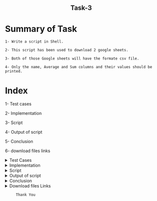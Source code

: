 
<h2 align="center">Task-3</h2>


 # Summary of Task
  
    1- Write a script in Shell.
     
    2- This script has been used to download 2 google sheets. 
     
    3- Both of those Google sheets will have the formate csv file. 
     
    4- Only the name, Average and Sum columns and their values should be printed. 
  
</details>

# Index
  
  
   1- Test cases
   
   2- Implementation 
   
   3- Script 
   
   4- Output of script
   
   5- Conclusion 
   
   6- download files links 
  
  </details>

<details>
  <summary> Test Cases </summary>
  
| **SR-No.** | **TEST CASE** | **COMMAND** | **TEST OUTCOME** | **EXPECTED OUTCOME** | **STATUS** | **REMARKS** |
| --- | --- | --- | --- | --- | --- | ---- |  
| **1** | First, we converted the link of the spreadsheet to the csv format | No Command |After that, We went to publish to the web option then change the spreadsheet link in csv format | After using Publish to the web option in Spreadsheet succesully got the link of Spreadsheet in csv format  | **Passed** | Testing has been passed |
| **2** | Download the spreadsheet | wget -q url of Spreadsheet | We used Wget command to download the spreadsheet in csv format. | After using wget command Spreadsheet successfully download in csv format.  | **Passed** | Testing has been passed |
| **3** | Rename the download file | mv "pub?output=csv" my11.csv | Using mv command  downloaded file successfully  rename. | After using mv command download file was successfully renamed.  | **Passed** | Testing has been passed |
| **4** | Get the output in NAME,AVRAGE and SUM | AWK command | Using awk command got the result of three columns NAME, AVERAGE and SUM | After using awk command, we got the result of 3 columns.Name,average,Sum |  **Passed** | Testing has been passed |
| **5** |After add any column in Spreadsheet  | No command | Using insert option added  any column in spreadsheet got the update result and added column is showing in csv file.| After that when we used inset option, we added any column in the spreadsheet, so we got the result of the update column and added column is showing in csv file.|  **Passed** | Testing has been passed |
| **6** |After add any ROW in Spreadsheet  | No command | Using insert option added any ROW in spreadsheet got the update result and added ROW is showing in csv file.| After that when we used the insert option,we added any row in the spreadsheet,so we got the result of the update row.and added ROW is showing in csv file.|  **Passed** | Testing has been passed |
  
  </details>
  
  <details>
  <summary> Implementation </summary>
  
In this script, first of all I went to publish to the web option and copied the csv link to the spreadsheet
then I used wget command to download the link of the spreadsheet and rename the download file with the mv command.
after that i used awk command to get the required output.
  
  </details>
  
  <details>
  <summary> Script </summary>
 #!/bin/bash
 
ECHO=/usr/bin/echo

WGET=/usr/bin/wget

MV=/usr/bin/mv

RM=/usr/bin/rm

AWK=/usr/bin/awk

#################################################################################################################################
#Script Name : script task

#Discription : 1-This script has been used to download 2 google spread sheets.
#            : 2-Both of those Google sheets will have the format csv file.
#	           : 3-All the columns of the entire csv file will not be printed in the output.
#	           : 4-Only the name, Average and sum columns and their values should be printed
#Author      : Shweta Mishra
#Date        : 20-04-2021
#################################################################################################################################
#This script for Self & other evaluation sheet-1

# Here rm command is used if csv file already exits then delete it.

# wget command is used to download the csv file .

# echo command is used to print  the message.

# if file already exits then delete it

rm -rf my11.csv

echo "self evaluation and other evaluation on the basis of previous performance."

wget -q https://docs.google.com/spreadsheets/d/e/2PACX-1vQjSvAMnKpqXy4p1ZCwoBl3OT4YAC3V8p-YKnciBTuPg-GDlVTJkCRNxYQqG_V99d7r6qTYL8OVrW2E/pub?output=csv

#Here the mv command is used to rename the csv file.

mv "pub?output=csv" my11.csv
#Here awk command is used to print the Name, Average and Sum columns and its value.
 
awk -F"," '
BEGIN {printf "%-15s %9s %5s\n" , "Name", "Average", "SUM" }
NR==4,NR==25{printf "%-15s %3d %10d\n", $2, $11, $11*8}'  /root/my11.csv

#This script for second spread sheet

rm -rf my25.csv

echo "self evaluation and other evaluation on the basis of md file."

wget -q https://docs.google.com/spreadsheets/d/e/2PACX-1vRpppfbIt8hE4xJYHJrvUFtDN22PotSOgvmKjYluc5sm97RBw6cOmuWSxpaiiiWp1pGthVTJqQ_egkE/pub?output=csv
#Here the mv command is used to rename the csv file.

mv "pub?output=csv" my25.csv

#Here awk command is used to print the Name, Average and Sum columns and its value.
 
awk -F"," '

BEGIN {printf "%-15s %9s %5s\n" , "Name", "Average", "SUM" }

NR==4,NR==25{printf "%-15s %3d %10d\n", $2, $11, $11*8}'  /root/my25.csv


  </details>
  
  <details>
  <summary> Output of script </summary>
 
 self evaluation and other evaluation on the basis of previous performance.
 
Name              Average   SUM

Hinamshu Pundir   3         30

Habib Ali         4         33

Anil Sharma       4         35

Sonu Singh        4         35

Ranveer Singh     4         35

Somesh Kumar      4         36

Harsh kumar       4         34

SK Sahjahan       4         37

Harikesh          4         33

Hinamshu Pundir   3         31

Dharamveer        4         37

Rishabh           4         38

Pravesh Singh     3         26

Aman Jha          4         33

Pawan Kumar       4         37

Tarun Kumar       3         28

Bittu(OPJ)        3         29

Aayon Mukherjee   4         34

Vaibhav Vats      4         38

Shweta Mishra     4         34

Amandeep          3         30
 
self evaluation and other evaluation on the basis of md file.

Name              Average   SUM

Hinamshu Pundir   3         30

Habib Ali         4         33

Anil Sharma       4         35

Sonu Singh        4         35

Ranveer Singh     4         35

Somesh Kumar      4         36

Harsh kumar       4         34

SK Sahjahan       4         37

Harikesh          4         33

Hinamshu Pundir   3         31

Dharamveer        4         37

Rishabh           4         38

Pravesh Singh     3         26

Aman Jha          4         33

Pawan Kumar       4         37

Tarun Kumar       3         28

Bittu(OPJ)        3         29

Aayon Mukherjee   4         34

Vaibhav Vats      4         38

Shweta Mishra     4         34

Amandeep          3         30

 
  </details>
  
  <details>
  <summary> Conclusion </summary>
  
  I would like to share my experience while doing this work. The given script is doing its job correctly.
  
  </details>
  
  <details>
  <summary> Download files Links </summary>
  
#### Download the google sheet in csv format for evaluation of self and others on the basis of previous performance.
- [Link for download csv file 1](https://docs.google.com/spreadsheets/d/e/2PACX-1vQjSvAMnKpqXy4p1ZCwoBl3OT4YAC3V8p-YKnciBTuPg-GDlVTJkCRNxYQqG_V99d7r6qTYL8OVrW2E/pub?output=csv)


#### Download the google sheet in  csv format for evaluation of self and others on the basis of task1
- [Link for download csv file 2](https://docs.google.com/spreadsheets/d/e/2PACX-1vRpppfbIt8hE4xJYHJrvUFtDN22PotSOgvmKjYluc5sm97RBw6cOmuWSxpaiiiWp1pGthVTJqQ_egkE/pub?output=csv)


  </details>

```
     Thank You
```
